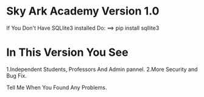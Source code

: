 # Sky Ark Academy Version 1.0

If You Don't Have SQLlite3 installed Do:
==> pip install sqllite3

# In This Version You See

1.Independent Students, Professors And Admin pannel.
2.More Security and Bug Fix.


Tell Me When You Found Any Problems.

